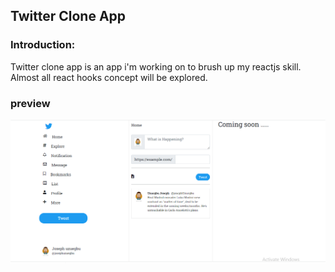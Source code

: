 ##  Twitter Clone App

### Introduction:
Twitter clone app is an app i'm working on to brush up my reactjs skill. Almost all react hooks concept will be explored.

### preview
<img src='public/readme_img/preview.png' alt='tweet_clone app' />